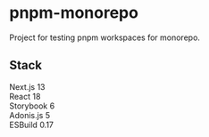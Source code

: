 # pnpm-monorepo
Project for testing pnpm workspaces for monorepo.

## Stack
Next.js 13  
React 18  
Storybook 6  
Adonis.js 5  
ESBuild 0.17
